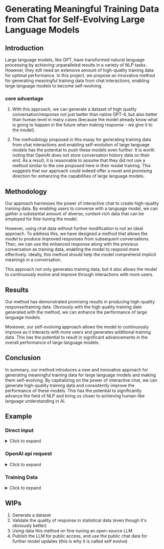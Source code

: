 # Generating Meaningful Training Data from Chat for Self-Evolving Large Language Models

## Introduction

Large language models, like GPT, have transformed natural language processing by achieving unparalleled results in a variety of NLP tasks. However, they still need an extensive amount of high-quality training data for optimal performance. In this project, we propose an innovative method for generating meaningful training data from chat interactions, enabling large language models to become self-evolving.

### core advantage
1. With this approach, we can generate a dataset of high quality conversation/response not just better than native GPT-4, but also better than human level in many cases (because the model already know what is going to happen in the future when making response - we give it to the model).


2. The methodology proposed in this essay for generating training data from chat interactions and enabling self-evolution of large language models has the potential to push these models even further. It is worth noting that OpenAI does not store conversation history data on their end. As a result, it is reasonable to assume that they did not use a method similar to the one proposed here in their model training. This suggests that our approach could indeed offer a novel and promising direction for enhancing the capabilities of large language models.
## Methodology

Our approach harnesses the power of interactive chat to create high-quality training data. By enabling users to converse with a language model, we can gather a substantial amount of diverse, context-rich data that can be employed for fine-tuning the model.

However, using chat data without further modification is not an ideal approach. To address this, we have designed a method that allows the model to produce improved responses from subsequent conversations. Then, we can use the enhanced response along with the previous conversation as training data, enabling the model to respond more effectively. Ideally, this method should help the model comprehend implicit meanings in a conversation.

This approach not only generates training data, but it also allows the model to continuously evolve and improve through interactions with more users.




## Results

Our method has demonstrated promising results in producing high-quality response/training data. Obviously with the high quality training date generated with the method, we can enhance the performance of large language models. 

Moreover, our self-evolving approach allows the model to continuously improve as it interacts with more users and generates additional training data. This has the potential to result in significant advancements in the overall performance of large language models.

## Conclusion

In summary, our method introduces a new and innovative approach for generating meaningful training data for large language models and making them self-evolving. By capitalizing on the power of interactive chat, we can generate high-quality training data and consistently improve the performance of these models. This has the potential to significantly advance the field of NLP and bring us closer to achieving human-like language understanding in AI.



## Example
### Direct input
<details>
  <summary>Click to expand</summary>
  
you can directly copy the text and paste it into GPT-4 webchat

input:
```markdown
Please response following these rules:
1. The selected request is bounded with !!!request!!!. Copy the selected request unchanged, start with <<start request>>, end with <<end request>>.
2. You should analyze the intuition(why) of the response based on the given past conversation (consider the previous and following conversation), start with <<start analyze>>,end with <<end analyze>>.
3. The selected response is bounded with ***response***. Write a better response with the given context. The new reply should be provided to replace the string bounded with ***response***. New response should start with <<new reply>> end with <<end reply>>.
4. You should consider chats after the selected message as a feedback.
Here is the conversation:
{
    "id": "OHGMj1T_0",
    "conversations": [
      {
        "from": "human",
        "value": "Who sings the italo disco song \"sonambulismo\"?"
      },
      {
        "from": "gpt",
        "value": "The Italo Disco song \"Sonambulismo\" is performed by the Italian musician and singer Pino D'Angi\u00f2. The song was released in 1984 and became a hit in Italy and other European countries."
      },
      {
        "from": "human",
        "value": "give me the lyrics"
      },
      {
        "from": "gpt",
        "value": "Certainly, here are the lyrics to \"Sonambulismo\" by Pino D'Angi\u00f2:\n\nVerse 1:\nC'\u00e8 un'ombra nella notte\nChe mi segue sempre pi\u00f9\n\u00c8 una voce che mi chiama\nChe mi vuole un po' di pi\u00f9\n\nChorus:\nSonambulismo, sonambulismo\nLa mia vita \u00e8 un sonno, un sogno infinito\nSonambulismo, sonambulismo\nLa mia vita \u00e8 un sonno, un sogno infinito\n\nVerse 2:\nNon mi posso svegliare\nNon riesco a non sognare\nSento il vento sulla pelle\nMa non so dove andare\n\nChorus:\nSonambulismo, sonambulismo\nLa mia vita \u00e8 un sonno, un sogno infinito\nSonambulismo, sonambulismo\nLa mia vita \u00e8 un sonno, un sogno infinito\n\nVerse 3:\nVivo come in un film\nDove il tempo non esiste\nFaccio tutto quello che voglio\nMa non mi sento felice\n\nChorus:\nSonambulismo, sonambulismo\nLa mia vita \u00e8 un sonno, un sogno infinito\nSonambulismo, sonambulismo\nLa mia vita \u00e8 un sonno, un sogno infinito\n\nVerse 4:\nC'\u00e8 una porta che mi chiama\nMa non so dove conduce\nNon so se devo entrare\nO continuare a sognare\n\nChorus:\nSonambulismo, sonambulismo\nLa mia vita \u00e8 un sonno, un sogno infinito\nSonambulismo, sonambulismo\nLa mia vita \u00e8 un sonno, un sogno infinito"
      },
      {
        "from": "human",
        "value": "Who sings the Italo Disco song \"Sonnambulismo\"?"
      },
      {
        "from": "gpt",
        "value": "The Italo Disco song \"Sonnambulismo\" is performed by Pino D'Angi\u00f2, an Italian musician and singer. The song was released in 1984 and became a hit in Italy and other European countries."
      },
      {
        "from": "human",
        "value": "I mean the song by Canton"
      },
      {
        "from": "gpt",
        "value": "I apologize for the confusion earlier. The Italo Disco song \"Sonnambulismo\" you are referring to is actually performed by the Italian singer and producer Canton. The song was released in 1986 and became a popular hit in Italy and other parts of Europe. Here are the lyrics:\n\nVerse 1:\nC'\u00e8 una casa bianca\ndove io mi sento in pace\ntutto intorno il silenzio\ne la notte su di me\n\nChorus:\nSonnambulismo\ncammino in sogno solo\nnon ho un'et\u00e0\nnon ho un'identit\u00e0\n\nVerse 2:\nVedo tante cose\nche non so se sono vere\ne cammino piano\nsenza sapere dove andr\u00f2\n\nChorus:\nSonnambulismo\ncammino in sogno solo\nnon ho un'et\u00e0\nnon ho un'identit\u00e0\n\nBridge:\nMa poi mi sveglio e guardo\nil mio viso nella luce\ne sento una nostalgia\nche non so spiegare\n\nChorus:\nSonnambulismo\ncammino in sogno solo\nnon ho un'et\u00e0\nnon ho un'identit\u00e0"
      },
      {
        "from": "human",
        "value": "That's not the lyrics, it starts with \"Buonanotte a tutti voi\""
      },
      {
        "from": "gpt",
        "value": "I apologize for the mistake in my previous response. You are correct, \"Sonnambulismo\" is a different song by Canton, and the lyrics begin with \"Buonanotte a tutti voi.\" Here are the correct lyrics to the song:\n\nVerse 1:\nBuonanotte a tutti voi\n\u00c8 l'ora di dormire ormai\nE io mi sento un po' diverso\nCammino piano e non so dove andr\u00f2\n\nChorus:\nSonnambulismo, sonnambulismo\nLa mia vita \u00e8 un sogno infinito\nSonnambulismo, sonnambulismo\nNon so pi\u00f9 cosa sia la realt\u00e0\n\nVerse 2:\nI colori sono sfocati\nE le luci sembrano ovattate\nSento solo il rumore del mio respiro\nE questo sogno che non ha fine\n\nChorus:\nSonnambulismo, sonnambulismo\nLa mia vita \u00e8 un sogno infinito\nSonnambulismo, sonnambulismo\nNon so pi\u00f9 cosa sia la realt\u00e0\n\nBridge:\nSono solo un sonnambulo\nChe cammina senza meta\nNon so se voglio svegliarmi\nO continuare a sognare\n\nChorus:\nSonnambulismo, sonnambulismo\nLa mia vita \u00e8 un sogno infinito\nSonnambulismo, sonnambulismo\nNon so pi\u00f9 cosa sia la realt\u00e0\n\nOutro:\nLa mia vita \u00e8 un sogno infinito."
      },
      {
        "from": "human",
        "value": "Here's the song's chorus:\n\nSonnambulismo \u00e8 una parola\nche vi meraviglier\u00e0,\nma quante cose questa notte\nstrana mi riveler\u00e0,\nsonnambulismo \u00e8 il desiderio\ndi sfuggire ad un clich\u00e9,\nsereno, allegro, malinconico\ncammino senza te."
      },
      {
        "from": "gpt",
        "value": "I apologize again for the confusion earlier. You are correct that the Italo Disco song \"Sonnambulismo\" you were asking about has lyrics that are different from the two sets I provided earlier. Here are the correct lyrics to the song by Gazebo:\n\nVerse 1:\nBuonanotte a tutti voi\nE' l'ora di dormire ormai\nMa io mi sento un po' diverso\nCammino piano e non so dove andr\u00f2\n\nChorus:\nSonnambulismo \u00e8 una parola\nChe vi meraviglier\u00e0\nMa quante cose questa notte\nStrana mi riveler\u00e0\nSonnambulismo \u00e8 il desiderio\nDi sfuggire ad un clich\u00e9\nSereno, allegro, malinconico\nCammino senza te\n\nVerse 2:\nNon so se \u00e8 un sogno o realt\u00e0\nQuesta vita che sto vivendo qua\nMa qualcosa di strano c'\u00e8\nE questa notte mi stupir\u00e0\n\nChorus:\nSonnambulismo \u00e8 una parola\nChe vi meraviglier\u00e0\nMa quante cose questa notte\nStrana mi riveler\u00e0\nSonnambulismo \u00e8 il desiderio\nDi sfuggire ad un clich\u00e9\nSereno, allegro, malinconico\nCammino senza te\n\nBridge:\nE mi sembra di volare via\nIn un mondo che non c'\u00e8\nMa poi mi sveglio e guardo\nLa mia vita nella luce\n\nChorus:\nSonnambulismo \u00e8 una parola\nChe vi meraviglier\u00e0\nMa quante cose questa notte\nStrana mi riveler\u00e0\nSonnambulismo \u00e8 il desiderio\nDi sfuggire ad un clich\u00e9\nSereno, allegro, malinconico\nCammino senza te\n\nOutro:\nSonnambulismo \u00e8 il desiderio\nDi sfuggire ad un clich\u00e9\nSereno, allegro, malinconico\nCammino senza te."
      },
!!!      {
        "from": "human",
        "value": "Can you make a non-sensical portuguese version of the chorus that keeps the same rhythm and syllable structure?"
      }!!!,
***      {
        "from": "gpt",
        "value": "Certainly, here's a non-sensical Portuguese version of the chorus with the same syllable structure and rhythm:\n\nSonambulismo \u00e9 uma palavra\nQue vai te surpreender\nQuantas coisas essa noite louca\nVai me fazer entender\nSonambulismo \u00e9 o desejo\nDe escapar de um clich\u00ea\nSereno, alegre, melanc\u00f3lico\nCaminho sem voc\u00ea"
      }***,
      {
        "from": "human",
        "value": "You don't need to keep the same meaning, actually you should change it to make less sense. Just keep around the word \"Sonambulismo\" and the same syllable count."
      },
      {
        "from": "gpt",
        "value": "I apologize for the misunderstanding. Here's a non-sensical Portuguese version of the chorus with the same syllable count and keeping the word \"Sonambulismo\":\n\nSonambulismo \u00e9 uma palavra\nQue vai te fazer rir\nQuantas coisas essa noite maluca\nVai me fazer sentir\nSonambulismo \u00e9 o desejo\nDe voar sem um porqu\u00ea\nSereno, alegre, melanc\u00f3lico\nCaminho sem voc\u00ea"
      },
      {
        "from": "human",
        "value": "You can replace the \"definition\" of Sonambulismo in the first and fifth lines for random unrelated words with the same syllable count"
      },
      {
        "from": "gpt",
        "value": "Thank you for the clarification. Here's a version with random unrelated words:\n\nMonossilabismo \u00e9 uma cenoura\nQue vai te iluminar\nQuantas coisas essa noite cavalga\nVai me fazer cantar\nPolilogismo \u00e9 o desejo\nDe pintar sem um pincel\nSereno, alegre, melanc\u00f3lico\nCaminho sem papel"
      }
    ]
  }
```
Response:
```markdown
<<start analyze>>The user asked for a non-sensical Portuguese version of the chorus that keeps the same rhythm and syllable structure, and I provided a version that still made sense. The user then specified that they wanted to change the meaning of the lines to make less sense, only keeping the word "Sonambulismo" and the same syllable count.<<end analyze>>

<<start request>>Can you make a non-sensical portuguese version of the chorus that keeps the same rhythm and syllable structure?<<end request>>

<<new reply>>Understood. Here's a non-sensical Portuguese version of the chorus with the same syllable count and keeping the word "Sonambulismo":

Sonambulismo abacaxi
Mangueira vai desabar
Quantas frutas essa noite girafa
Vai me fazer engolir
Sonambulismo liquidificador
De dançar sem um chapéu
Sereno, alegre, melancólico
Caminho sem anzol<<end reply>>
```
</details>

### OpenAI api request
<details>
  <summary>Click to expand</summary>

[You can find the dataset here](https://huggingface.co/datasets/philschmid/sharegpt-raw/blob/main/sharegpt_20230401_clean_lang_split.json)

  code:

```python
import chat
from chat import ChatGPT
import json
import random

chatbot = chat.ChatGPT()

# a selected example (because gpt originally perform bad in this case)
with open('sharegpt_20230401_clean_lang_split.json', encoding='utf-8') as file:
    data = json.load(file)

formatted_history = ""
for conversation in data:
    if conversation["id"] == "OHGMj1T_0":
        base_index = 0
        history = conversation["conversations"]
        random_integer = 12
        # random_integer = random.randint(base_index, len(history)-base_index-1)
        if history[0]["from"] == "gpt":
            base_index += 1
        for index, chat_detail in enumerate(history):
            string_representation = str(chat_detail)
            if index == random_integer or index == random_integer + 1:
                print(chat_detail)
                if chat_detail["from"] == "gpt":
                    formatted_history+="***"+string_representation+"***"
                else:
                    formatted_history+="!!!"+string_representation+"!!!"
            else:
                formatted_history+=string_representation

print(formatted_history)
chatbot.ask_with_command(formatted_history)
```
Response:
```python
"""
<<start request>>Can you make a non-sensical portuguese version of the chorus that keeps the same rhythm and syllable structure?<<end request>> <<start analyze>>The user is requesting a non-sensical version of the chorus in Portuguese that maintains the same rhythm and syllable structure. Previous replies provided by the AI were still somewhat coherent in terms of meaning.<<end analyze>> <<new reply>>Considerando o pedido, aqui está uma versão do refrão em português sem sentido lógico, mantendo a palavra "Sonambulismo" e a mesma quantidade de sílabas:

Sonambulismo, laranja azul
Mistura abacaxi, lampião
Bagunçando noite, vento carrossel
Capivara alado, serpente colchão
Sonambulismo, celular de sal
Dança ilhabela, borboleta cão
Amendoim, risonho, abacate triste
Sem caranguejo, caminho croissant
<<end reply>>
"""
```
</details>


### Training Data
<details>
  <summary>Click to expand</summary>
This is just a simple example, you can modify it as you want

example:

  ```python
{
    "history": 
        """
            [{
                "from": "human",
                "value": "Who sings the italo disco song \"sonambulismo\"?"
              },
              {
                "from": "gpt",
                "value": "The Italo Disco song \"Sonambulismo\" is performed by the Italian musician and singer Pino D'Angi\u00f2. The song was released in 1984 and became a hit in Italy and other European countries."
              },
              {
                "from": "human",
                "value": "give me the lyrics"
              },
              {
                "from": "gpt",
                "value": "Certainly, here are the lyrics to \"Sonambulismo\" by Pino D'Angi\u00f2:\n\nVerse 1:\nC'\u00e8 un'ombra nella notte\nChe mi segue sempre pi\u00f9\n\u00c8 una voce che mi chiama\nChe mi vuole un po' di pi\u00f9\n\nChorus:\nSonambulismo, sonambulismo\nLa mia vita \u00e8 un sonno, un sogno infinito\nSonambulismo, sonambulismo\nLa mia vita \u00e8 un sonno, un sogno infinito\n\nVerse 2:\nNon mi posso svegliare\nNon riesco a non sognare\nSento il vento sulla pelle\nMa non so dove andare\n\nChorus:\nSonambulismo, sonambulismo\nLa mia vita \u00e8 un sonno, un sogno infinito\nSonambulismo, sonambulismo\nLa mia vita \u00e8 un sonno, un sogno infinito\n\nVerse 3:\nVivo come in un film\nDove il tempo non esiste\nFaccio tutto quello che voglio\nMa non mi sento felice\n\nChorus:\nSonambulismo, sonambulismo\nLa mia vita \u00e8 un sonno, un sogno infinito\nSonambulismo, sonambulismo\nLa mia vita \u00e8 un sonno, un sogno infinito\n\nVerse 4:\nC'\u00e8 una porta che mi chiama\nMa non so dove conduce\nNon so se devo entrare\nO continuare a sognare\n\nChorus:\nSonambulismo, sonambulismo\nLa mia vita \u00e8 un sonno, un sogno infinito\nSonambulismo, sonambulismo\nLa mia vita \u00e8 un sonno, un sogno infinito"
              },
              {
                "from": "human",
                "value": "Who sings the Italo Disco song \"Sonnambulismo\"?"
              },
              {
                "from": "gpt",
                "value": "The Italo Disco song \"Sonnambulismo\" is performed by Pino D'Angi\u00f2, an Italian musician and singer. The song was released in 1984 and became a hit in Italy and other European countries."
              },
              {
                "from": "human",
                "value": "I mean the song by Canton"
              },
              {
                "from": "gpt",
                "value": "I apologize for the confusion earlier. The Italo Disco song \"Sonnambulismo\" you are referring to is actually performed by the Italian singer and producer Canton. The song was released in 1986 and became a popular hit in Italy and other parts of Europe. Here are the lyrics:\n\nVerse 1:\nC'\u00e8 una casa bianca\ndove io mi sento in pace\ntutto intorno il silenzio\ne la notte su di me\n\nChorus:\nSonnambulismo\ncammino in sogno solo\nnon ho un'et\u00e0\nnon ho un'identit\u00e0\n\nVerse 2:\nVedo tante cose\nche non so se sono vere\ne cammino piano\nsenza sapere dove andr\u00f2\n\nChorus:\nSonnambulismo\ncammino in sogno solo\nnon ho un'et\u00e0\nnon ho un'identit\u00e0\n\nBridge:\nMa poi mi sveglio e guardo\nil mio viso nella luce\ne sento una nostalgia\nche non so spiegare\n\nChorus:\nSonnambulismo\ncammino in sogno solo\nnon ho un'et\u00e0\nnon ho un'identit\u00e0"
              },
              {
                "from": "human",
                "value": "That's not the lyrics, it starts with \"Buonanotte a tutti voi\""
              },
              {
                "from": "gpt",
                "value": "I apologize for the mistake in my previous response. You are correct, \"Sonnambulismo\" is a different song by Canton, and the lyrics begin with \"Buonanotte a tutti voi.\" Here are the correct lyrics to the song:\n\nVerse 1:\nBuonanotte a tutti voi\n\u00c8 l'ora di dormire ormai\nE io mi sento un po' diverso\nCammino piano e non so dove andr\u00f2\n\nChorus:\nSonnambulismo, sonnambulismo\nLa mia vita \u00e8 un sogno infinito\nSonnambulismo, sonnambulismo\nNon so pi\u00f9 cosa sia la realt\u00e0\n\nVerse 2:\nI colori sono sfocati\nE le luci sembrano ovattate\nSento solo il rumore del mio respiro\nE questo sogno che non ha fine\n\nChorus:\nSonnambulismo, sonnambulismo\nLa mia vita \u00e8 un sogno infinito\nSonnambulismo, sonnambulismo\nNon so pi\u00f9 cosa sia la realt\u00e0\n\nBridge:\nSono solo un sonnambulo\nChe cammina senza meta\nNon so se voglio svegliarmi\nO continuare a sognare\n\nChorus:\nSonnambulismo, sonnambulismo\nLa mia vita \u00e8 un sogno infinito\nSonnambulismo, sonnambulismo\nNon so pi\u00f9 cosa sia la realt\u00e0\n\nOutro:\nLa mia vita \u00e8 un sogno infinito."
              },
              {
                "from": "human",
                "value": "Here's the song's chorus:\n\nSonnambulismo \u00e8 una parola\nche vi meraviglier\u00e0,\nma quante cose questa notte\nstrana mi riveler\u00e0,\nsonnambulismo \u00e8 il desiderio\ndi sfuggire ad un clich\u00e9,\nsereno, allegro, malinconico\ncammino senza te."
              },
              {
                "from": "gpt",
                "value": "I apologize again for the confusion earlier. You are correct that the Italo Disco song \"Sonnambulismo\" you were asking about has lyrics that are different from the two sets I provided earlier. Here are the correct lyrics to the song by Gazebo:\n\nVerse 1:\nBuonanotte a tutti voi\nE' l'ora di dormire ormai\nMa io mi sento un po' diverso\nCammino piano e non so dove andr\u00f2\n\nChorus:\nSonnambulismo \u00e8 una parola\nChe vi meraviglier\u00e0\nMa quante cose questa notte\nStrana mi riveler\u00e0\nSonnambulismo \u00e8 il desiderio\nDi sfuggire ad un clich\u00e9\nSereno, allegro, malinconico\nCammino senza te\n\nVerse 2:\nNon so se \u00e8 un sogno o realt\u00e0\nQuesta vita che sto vivendo qua\nMa qualcosa di strano c'\u00e8\nE questa notte mi stupir\u00e0\n\nChorus:\nSonnambulismo \u00e8 una parola\nChe vi meraviglier\u00e0\nMa quante cose questa notte\nStrana mi riveler\u00e0\nSonnambulismo \u00e8 il desiderio\nDi sfuggire ad un clich\u00e9\nSereno, allegro, malinconico\nCammino senza te\n\nBridge:\nE mi sembra di volare via\nIn un mondo che non c'\u00e8\nMa poi mi sveglio e guardo\nLa mia vita nella luce\n\nChorus:\nSonnambulismo \u00e8 una parola\nChe vi meraviglier\u00e0\nMa quante cose questa notte\nStrana mi riveler\u00e0\nSonnambulismo \u00e8 il desiderio\nDi sfuggire ad un clich\u00e9\nSereno, allegro, malinconico\nCammino senza te\n\nOutro:\nSonnambulismo \u00e8 il desiderio\nDi sfuggire ad un clich\u00e9\nSereno, allegro, malinconico\nCammino senza te."
              }]
          """,
    "input":
        "Can you make a non-sensical portuguese version of the chorus that keeps the same rhythm and syllable structure?",
    "output": 
        "Certainly, here's a non-sensical Portuguese version of the chorus with the same syllable structure and rhythm:\n\nSonambulismo \u00e9 uma palavra\nQue vai te surpreender\nQuantas coisas essa noite louca\nVai me fazer entender\nSonambulismo \u00e9 o desejo\nDe escapar de um clich\u00ea\nSereno, alegre, melanc\u00f3lico\nCaminho sem voc\u00ea"}
```
</details>

## WIPs
1. Generate a dataset
2. Validate the quality of response in statistical data (even though it's obviously better)
3. Using data this method on fine-tuning an open-source LLM
4. Publish the LLM for public access, and use the public chat data for further model updates (this is why it is called self evolve)